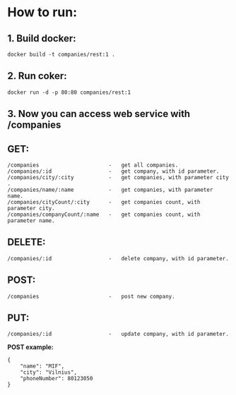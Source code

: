 # How to run:

## 1. Build docker:
    docker build -t companies/rest:1 .

## 2. Run coker:
    docker run -d -p 80:80 companies/rest:1
    
## 3. Now you can access web service with /companies
    
## GET:    
    /companies                      -   get all companies.
    /companies/:id                  -   get company, with id parameter.
    /companies/city/:city           -   get companies, with parameter city .
    /companies/name/:name           -   get companies, with parameter name.
    /companies/cityCount/:city      -   get companies count, with parameter city.
    /companies/companyCount/:name   -   get companies count, with parameter name.
## DELETE:    
    /companies/:id                  -   delete company, with id parameter.
## POST:
    /companies                      -   post new company.
## PUT:
    /companies/:id                  -   update company, with id parameter.
    


**POST example:**
```
{	
    "name": "MIF",
    "city": "Vilnius",
    "phoneNumber": 80123050
}
```
